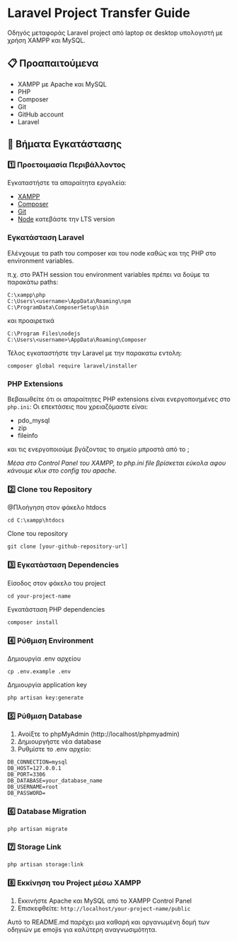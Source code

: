 # Laravel Project Transfer Guide

Οδηγός μεταφοράς Laravel project από laptop σε desktop υπολογιστή με χρήση XAMPP και MySQL.

## 📋 Προαπαιτούμενα

- XAMPP με Apache και MySQL
- PHP
- Composer
- Git
- GitHub account
- Laravel

## 🚀 Βήματα Εγκατάστασης

### 1️⃣ Προετοιμασία Περιβάλλοντος

Εγκαταστήστε τα απαραίτητα εργαλεία:

- [XAMPP](https://www.apachefriends.org/download.html)
- [Composer](https://getcomposer.org/download/)
- [Git](https://git-scm.com/downloads)
- [Node](https://nodejs.org/en) κατεβάστε την LTS version

### Εγκατάσταση Laravel

Ελένχουμε τα path του composer και του node καθώς και της PHP στο environment variables.

π.χ. στο PATH session του environment variables πρέπει να δούμε τα παρακάτω paths:

```
C:\xampp\php
C:\Users\<username>\AppData\Roaming\npm
C:\ProgramData\ComposerSetup\bin
```
και προαιρετικά 
```
C:\Program Files\nodejs
C:\Users\<username>\AppData\Roaming\Composer
```

Τέλος εγκαταστήστε την Laravel με την παρακατω εντολη:

```composer global require laravel/installer```

### PHP Extensions
Βεβαιωθείτε ότι οι απαραίτητες PHP extensions είναι ενεργοποιημένες στο `php.ini`: 
Οι επεκτάσεις που χρειαζόμαστε είναι:
- pdo_mysql
- zip
- fileinfo

και τις ενεργοποιούμε βγάζοντας το σημείο μπροστά από το ;

*Μέσα στο  Control Panel του XAMPP, to php.ini file βρίσκεται εύκολα αφου κάνουμε κλικ στο config του apache.*

### 2️⃣ Clone του Repository

@Πλοήγηση στον φάκελο htdocs

 ```cd C:\xampp\htdocs```

Clone του repository

```git clone [your-github-repository-url]```

### 3️⃣ Εγκατάσταση Dependencies

 Είσοδος στον φάκελο του project

```cd your-project-name```

Εγκατάσταση PHP dependencies

```composer install```

### 4️⃣ Ρύθμιση Environment

Δημιουργία .env αρχείου

```cp .env.example .env```

Δημιουργία application key

```php artisan key:generate```

### 5️⃣ Ρύθμιση Database

1. Ανοίξτε το phpMyAdmin (http://localhost/phpmyadmin)
2. Δημιουργήστε νέα database
3. Ρυθμίστε το .env αρχείο:

```
DB_CONNECTION=mysql
DB_HOST=127.0.0.1  
DB_PORT=3306  
DB_DATABASE=your_database_name  
DB_USERNAME=root  
DB_PASSWORD=
```

### 6️⃣ Database Migration

```php artisan migrate```

### 7️⃣ Storage Link

```php artisan storage:link```

### 8️⃣ Εκκίνηση του Project μέσω XAMPP


1. Εκκινήστε Apache και MySQL από το XAMPP Control Panel
2. Επισκεφθείτε: `http://localhost/your-project-name/public`

Αυτό το README.md παρέχει μια καθαρή και οργανωμένη δομή των οδηγιών με emojis για καλύτερη αναγνωσιμότητα.